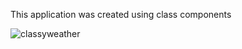 This application was created using class components

![classyweather](https://github.com/cnon06/react-classy-weather/assets/59291488/3eaff44e-3ea6-4e3e-b91a-87b7b7a04268)
